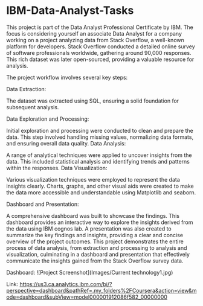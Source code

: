 # IBM-Data-Analyst-Tasks
This project is part of the Data Analyst Professional Certificate by IBM. The focus is considering yourself an associate Data Analyst for a company working on a project analyzing data from Stack Overflow, a well-known platform for developers. Stack Overflow conducted a detailed online survey of software professionals worldwide, gathering around 90,000 responses. This rich dataset was later open-sourced, providing a valuable resource for analysis.

The project workflow involves several key steps:

Data Extraction:

The dataset was extracted using SQL, ensuring a solid foundation for subsequent analysis.

Data Exploration and Processing:

Initial exploration and processing were conducted to clean and prepare the data. This step involved handling missing values, normalizing data formats, and ensuring overall data quality.
Data Analysis:

A range of analytical techniques were applied to uncover insights from the data. This included statistical analysis and identifying trends and patterns within the responses.
Data Visualization:

Various visualization techniques were employed to represent the data insights clearly. Charts, graphs, and other visual aids were created to make the data more accessible and understandable using Matplotlib and seaborn.

Dashboard and Presentation:

A comprehensive dashboard was built to showcase the findings. This dashboard provides an interactive way to explore the insights derived from the data using IBM cognos lab.
A presentation was also created to summarize the key findings and insights, providing a clear and concise overview of the project outcomes.
This project demonstrates the entire process of data analysis, from extraction and processing to analysis and visualization, culminating in a dashboard and presentation that effectively communicate the insights gained from the Stack Overflow survey data.

Dashboard: ![Project Screenshot](Images/Current technology1.jpg)

Link: https://us3.ca.analytics.ibm.com/bi/?perspective=dashboard&pathRef=.my_folders%2FCoursera&action=view&mode=dashboard&subView=model000001912086f582_00000000
